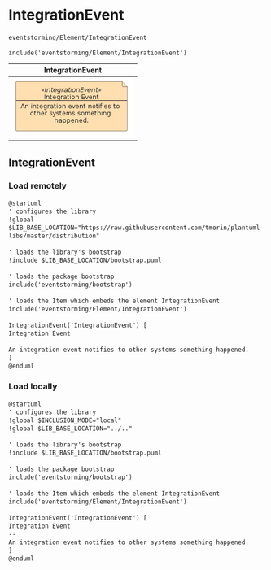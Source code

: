 # IntegrationEvent


```text
eventstorming/Element/IntegrationEvent
```

```text
include('eventstorming/Element/IntegrationEvent')
```



| IntegrationEvent |
| :---: |
| ![illustration for IntegrationEvent](../../eventstorming/Element/IntegrationEvent.Local.png) |




## IntegrationEvent

### Load remotely
```plantuml
@startuml
' configures the library
!global $LIB_BASE_LOCATION="https://raw.githubusercontent.com/tmorin/plantuml-libs/master/distribution"

' loads the library's bootstrap
!include $LIB_BASE_LOCATION/bootstrap.puml

' loads the package bootstrap
include('eventstorming/bootstrap')

' loads the Item which embeds the element IntegrationEvent
include('eventstorming/Element/IntegrationEvent')

IntegrationEvent('IntegrationEvent') [
Integration Event
--
An integration event notifies to other systems something happened.
]
@enduml
```

### Load locally
```plantuml
@startuml
' configures the library
!global $INCLUSION_MODE="local"
!global $LIB_BASE_LOCATION="../.."

' loads the library's bootstrap
!include $LIB_BASE_LOCATION/bootstrap.puml

' loads the package bootstrap
include('eventstorming/bootstrap')

' loads the Item which embeds the element IntegrationEvent
include('eventstorming/Element/IntegrationEvent')

IntegrationEvent('IntegrationEvent') [
Integration Event
--
An integration event notifies to other systems something happened.
]
@enduml
```

